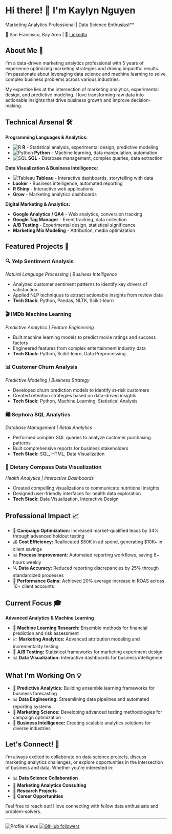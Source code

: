 # Hi there! 👋 I'm Kaylyn Nguyen

Marketing Analytics Professional | Data Science Enthusiast**

📍 San Francisco, Bay Area | 🔗 [LinkedIn](https://linkedin.com/in/kaylyn-nguyen)

## About Me 🚀

I'm a data-driven marketing analytics professional with 5 years of experience optimizing marketing strategies and driving impactful results. I'm passionate about leveraging data science and machine learning to solve complex business problems across various industries.

My expertise lies at the intersection of marketing analytics, experimental design, and predictive modeling. I love transforming raw data into actionable insights that drive business growth and improve decision-making.

## Technical Arsenal 🛠️

**Programming Languages & Analytics:**
- ![R](https://img.shields.io/badge/-R-276DC3?style=flat-square&logo=r&logoColor=white) **R** - Statistical analysis, experimental design, predictive modeling
- ![Python](https://img.shields.io/badge/-Python-3776AB?style=flat-square&logo=python&logoColor=white) **Python** - Machine learning, data manipulation, automation
- ![SQL](https://img.shields.io/badge/-SQL-4479A1?style=flat-square&logo=postgresql&logoColor=white) **SQL** - Database management, complex queries, data extraction

**Data Visualization & Business Intelligence:**
- ![Tableau](https://img.shields.io/badge/-Tableau-E97627?style=flat-square&logo=tableau&logoColor=white) **Tableau** - Interactive dashboards, storytelling with data
- **Looker** - Business intelligence, automated reporting
- **R Shiny** - Interactive web applications
- **Grow** - Marketing analytics dashboards

**Digital Marketing & Analytics:**
- **Google Analytics / GA4** - Web analytics, conversion tracking
- **Google Tag Manager** - Event tracking, data collection
- **A/B Testing** - Experimental design, statistical significance
- **Marketing Mix Modeling** - Attribution, media optimization

## Featured Projects 🎯

### 🔍 **Yelp Sentiment Analysis**
*Natural Language Processing | Business Intelligence*
- Analyzed customer sentiment patterns to identify key drivers of satisfaction
- Applied NLP techniques to extract actionable insights from review data
- **Tech Stack:** Python, Pandas, NLTK, Scikit-learn

### 🎬 **IMDb Machine Learning**
*Predictive Analytics | Feature Engineering*
- Built machine learning models to predict movie ratings and success factors
- Engineered features from complex entertainment industry data
- **Tech Stack:** Python, Scikit-learn, Data Preprocessing

### 📊 **Customer Churn Analysis**
*Predictive Modeling | Business Strategy*
- Developed churn prediction models to identify at-risk customers
- Created retention strategies based on data-driven insights
- **Tech Stack:** Python, Machine Learning, Statistical Analysis

### 🛍️ **Sephora SQL Analytics**
*Database Management | Retail Analytics*
- Performed complex SQL queries to analyze customer purchasing patterns
- Built comprehensive reports for business stakeholders
- **Tech Stack:** SQL, HTML, Data Visualization

### 🍎 **Dietary Compass Data Visualization**
*Health Analytics | Interactive Dashboards*
- Created compelling visualizations to communicate nutritional insights
- Designed user-friendly interfaces for health data exploration
- **Tech Stack:** Data Visualization, Interactive Design

## Professional Impact 📈

- 🎯 **Campaign Optimization:** Increased market-qualified leads by 34% through advanced holdout testing
- 💰 **Cost Efficiency:** Reallocated $50K in ad spend, generating $10K+ in client savings
- 📊 **Process Improvement:** Automated reporting workflows, saving 8+ hours weekly
- 🔍 **Data Accuracy:** Reduced reporting discrepancies by 25% through standardized processes
- 🚀 **Performance Gains:** Achieved 20% average increase in ROAS across 10+ client accounts

## Current Focus 🎓

**Advanced Analytics & Machine Learning**
- 🔬 **Machine Learning Research:** Ensemble methods for financial prediction and risk assessment
- 📈 **Marketing Analytics:** Advanced attribution modeling and incrementality testing
- 🎯 **A/B Testing:** Statistical frameworks for marketing experiment design
- 📊 **Data Visualization:** Interactive dashboards for business intelligence

## What I'm Working On 💡

- 🔬 **Predictive Analytics:** Building ensemble learning frameworks for business forecasting
- 📊 **Data Engineering:** Streamlining data pipelines and automated reporting systems
- 🎯 **Marketing Science:** Developing advanced testing methodologies for campaign optimization
- 💼 **Business Intelligence:** Creating scalable analytics solutions for diverse industries

## Let's Connect! 🤝

I'm always excited to collaborate on data science projects, discuss marketing analytics challenges, or explore opportunities in the intersection of business and data. Whether you're interested in:

- 📊 **Data Science Collaboration**
- 🎯 **Marketing Analytics Consulting**
- 🔬 **Research Projects**
- 💼 **Career Opportunities**

Feel free to reach out! I love connecting with fellow data enthusiasts and problem-solvers.

---

![Profile Views](https://komarev.com/ghpvc/?username=KaylynNguyen97&color=blueviolet)
[![GitHub followers](https://img.shields.io/github/followers/KaylynNguyen97?style=social)](https://github.com/KaylynNguyen97)
